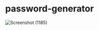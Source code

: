 # password-generator
![Screenshot (1185)](https://github.com/user-attachments/assets/c403e6eb-9dce-4eea-bbfd-d8b8a1b45510)
